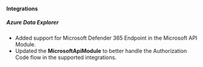 
#### Integrations

##### Azure Data Explorer

- Added support for Microsoft Defender 365 Endpoint in the Microsoft API Module.
- Updated the **MicrosoftApiModule** to better handle the Authorization Code flow in the supported integrations.